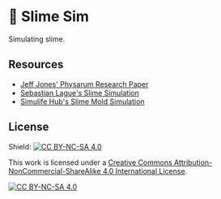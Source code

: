 # 🍄 Slime Sim

Simulating slime.

## Resources

- [Jeff Jones' Physarum Research Paper](https://uwe-repository.worktribe.com/output/980579)
- [Sebastian Lague's Slime Simulation](https://github.com/SebLague/Slime-Simulation)
- [Simulife Hub's Slime Mold Simulation](https://www.youtube.com/watch?v=qryINYcgO1s)

## License

Shield: [![CC BY-NC-SA 4.0][cc-by-nc-sa-shield]][cc-by-nc-sa]

This work is licensed under a
[Creative Commons Attribution-NonCommercial-ShareAlike 4.0 International License][cc-by-nc-sa].

[![CC BY-NC-SA 4.0][cc-by-nc-sa-image]][cc-by-nc-sa]

[cc-by-nc-sa]: http://creativecommons.org/licenses/by-nc-sa/4.0/
[cc-by-nc-sa-image]: https://licensebuttons.net/l/by-nc-sa/4.0/88x31.png
[cc-by-nc-sa-shield]: https://img.shields.io/badge/License-CC%20BY--NC--SA%204.0-lightgrey.svg

